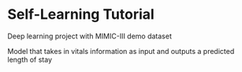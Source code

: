 # Self-Learning Tutorial
Deep learning project with MIMIC-III demo dataset

Model that takes in vitals information as input and outputs a predicted length of stay
